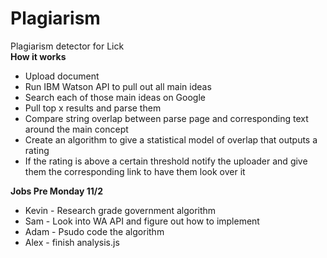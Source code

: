 # Plagiarism
Plagiarism detector for Lick 
<br>
<b>How it works</b>
<ul>
<li>Upload document</li>
<li>Run IBM Watson API to pull out all main ideas </li>
<li>Search each of those main ideas on Google </li>
<li>Pull top x results and parse them </li>
<li>Compare string overlap between parse page and corresponding text around the main concept </li>
<li>Create an algorithm to give a statistical model of overlap that outputs a rating </li>
<li>If the rating is above a certain threshold notify the uploader and give them the corresponding link to have them look over it </li>
</ul>
<b>Jobs Pre Monday 11/2</b>
<ul> 
<li> Kevin - Research grade government algorithm </li>
<li> Sam - Look into WA API and figure out how to implement </li>
<li> Adam - Psudo code the algorithm </li>
<li> Alex - finish analysis.js </li>
</ul>

